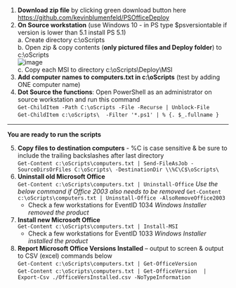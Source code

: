 
1.	**Download zip file** by clicking green download button here https://github.com/kevinblumenfeld/PSOfficeDeploy   
2.	**On Source workstation** (use Windows 10 - in PS type $psversiontable if version is lower than 5.1 install PS 5.1)  
    a.	Create directory c:\oScripts  
    b.	Open zip & copy contents (**only pictured files and Deploy folder**) to c:\oScripts  
    ![image](https://user-images.githubusercontent.com/28877715/29216887-0b82e146-7e7e-11e7-80ce-1eceb77bfbc3.png)   
    c.	Copy each MSI to directory c:\oScripts\Deploy\MSI  
3.	**Add computer names to computers.txt in c:\oScripts** (test by adding ONE computer name)  
4.	**Dot Source the functions**: Open PowerShell as an administrator on source workstation and run this command  
    ```Get-ChildItem -Path C:\oScripts -File -Recurse | Unblock-File```  
    ```Get-ChildItem c:\oScripts\  -Filter '*.ps1' | % {. $_.fullname }```

------------------------------------------
**You are ready to run the scripts**


5.	**Copy files to destination computers** - %C is case sensitive & be sure to include the trailing backslashes after last directory  
    ```Get-Content c:\oScripts\computers.txt | Send-FileAsJob -SourceDirsOrFiles C:\oScripts\ -DestinationDir \\%C\C$\oScripts\```  
6.	**Uninstall old Microsoft Office**  
    ```Get-Content c:\oScripts\computers.txt | Uninstall-Office```
      _Use the below command if Office 2003 also needs to be removed_
    ```Get-Content c:\oScripts\computers.txt | Uninstall-Office -AlsoRemoveOffice2003```
      * Check a few workstations for EventID 1034 _Windows Installer removed the product_
7.	**Install new Microsoft Office**  
    ```Get-Content c:\oScripts\computers.txt | Install-MSI```  
      * Check a few workstations for EventID 1033 _Windows Installer installed the product_
8.	**Report Microsoft Office Versions Installed** – output to screen & output to CSV (excel) commands below  
    ```Get-Content c:\oScripts\computers.txt | Get-OfficeVersion```  
    ```Get-Content c:\oScripts\computers.txt | Get-OfficeVersion  | Export-Csv ./OfficeVersInstalled.csv -NoTypeInformation```  
